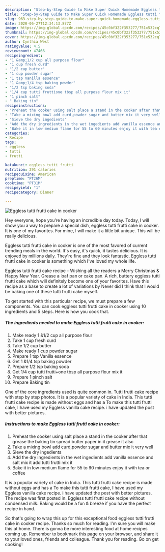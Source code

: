 ```yaml
---
description: "Step-by-Step Guide to Make Super Quick Homemade Eggless tutti frutti cake in cooker"
title: "Step-by-Step Guide to Make Super Quick Homemade Eggless tutti frutti cake in cooker"
slug: 963-step-by-step-guide-to-make-super-quick-homemade-eggless-tutti-frutti-cake-in-cooker
date: 2020-06-27T12:34:13.877Z
image: https://img-global.cpcdn.com/recipes/45c0bf322f353277/751x532cq70/eggless-tutti-frutti-cake-in-cooker-recipe-main-photo.jpg
thumbnail: https://img-global.cpcdn.com/recipes/45c0bf322f353277/751x532cq70/eggless-tutti-frutti-cake-in-cooker-recipe-main-photo.jpg
cover: https://img-global.cpcdn.com/recipes/45c0bf322f353277/751x532cq70/eggless-tutti-frutti-cake-in-cooker-recipe-main-photo.jpg
author: Cynthia West
ratingvalue: 4.5
reviewcount: 47466
recipeingredient:
- "1 &amp;1/2 cup all purpose flour"
- "1 cup fresh curd"
- "1/2 cup butter"
- "1 cup powder sugar"
- "1 tsp Vanilla essence"
- "1 &amp;1/4 tsp baking powder"
- "1/2 tsp baking soda"
- "1/4 cup tutti fruttione tbsp all purpose flour mix it"
- "1 pinch salt"
- " Baking tin"
recipeinstructions:
- "Preheat the cooker using salt place a stand in the cooker after that grease the baking tin spread butter paper in it grease it also"
- "Take a mixing bowl add curd,powder sugar and butter mix it very well"
- "Sieve the dry ingedients"
- "Add the dry ingredients in the wet ingedients add vanilla essence and salt mix it add tutti frutti mix it"
- "Bake it in low medium flame for 55 to 60 minutes enjoy it with tea or coffee"
categories:
- Recipe
tags:
- eggless
- tutti
- frutti

katakunci: eggless tutti frutti 
nutrition: 291 calories
recipecuisine: American
preptime: "PT26M"
cooktime: "PT31M"
recipeyield: "1"
recipecategory: Dinner

---
```



![Eggless tutti frutti cake in cooker](https://img-global.cpcdn.com/recipes/45c0bf322f353277/751x532cq70/eggless-tutti-frutti-cake-in-cooker-recipe-main-photo.jpg)

Hey everyone, hope you're having an incredible day today. Today, I will show you a way to prepare a special dish, eggless tutti frutti cake in cooker. It is one of my favorites. For mine, I will make it a little bit unique. This will be really delicious.

Eggless tutti frutti cake in cooker is one of the most favored of current trending meals in the world. It's easy, it's quick, it tastes delicious. It is enjoyed by millions daily. They're fine and they look fantastic. Eggless tutti frutti cake in cooker is something which I've loved my whole life.

Eggless tutti frutti cake recipe - Wishing all the readers a Merry Christmas &amp; Happy New Year. Grease a loaf pan or cake pan. A rich, buttery eggless tutti frutti cake which will definitely become one of your favorites. Have this recipe as a base to create a lot of variations by Never did I think that I would be baking one of these tutti frutti cake myself.


To get started with this particular recipe, we must prepare a few components. You can cook eggless tutti frutti cake in cooker using 10 ingredients and 5 steps. Here is how you cook that.

<!--inarticleads1-->

##### The ingredients needed to make Eggless tutti frutti cake in cooker:

1. Make ready 1 &amp;1/2 cup all purpose flour
1. Take 1 cup fresh curd
1. Take 1/2 cup butter
1. Make ready 1 cup powder sugar
1. Prepare 1 tsp Vanilla essence
1. Get 1 &amp;1/4 tsp baking powder
1. Prepare 1/2 tsp baking soda
1. Get 1/4 cup tutti frutti+one tbsp all purpose flour mix it
1. Prepare 1 pinch salt
1. Prepare  Baking tin


One of the core ingredients used is quite common in. Tutti frutti cake recipe with step by step photos. It is a popular variety of cake in India. This tutti frutti cake recipe is made without eggs and has a To make this tutti frutti cake, I have used my Eggless vanilla cake recipe. i have updated the post with better pictures. 

<!--inarticleads2-->

##### Instructions to make Eggless tutti frutti cake in cooker:

1. Preheat the cooker using salt place a stand in the cooker after that grease the baking tin spread butter paper in it grease it also
1. Take a mixing bowl add curd,powder sugar and butter mix it very well
1. Sieve the dry ingedients
1. Add the dry ingredients in the wet ingedients add vanilla essence and salt mix it add tutti frutti mix it
1. Bake it in low medium flame for 55 to 60 minutes enjoy it with tea or coffee


It is a popular variety of cake in India. This tutti frutti cake recipe is made without eggs and has a To make this tutti frutti cake, I have used my Eggless vanilla cake recipe. i have updated the post with better pictures. The recipe was first posted in. Eggless tutti frutti cake recipe without condensed milk. Baking would be a fun &amp; breeze if you have the perfect recipe in hand. 

So that's going to wrap this up for this exceptional food eggless tutti frutti cake in cooker recipe. Thanks so much for reading. I'm sure you will make this at home. There is gonna be more interesting food at home recipes coming up. Remember to bookmark this page on your browser, and share it to your loved ones, friends and colleague. Thank you for reading. Go on get cooking!
